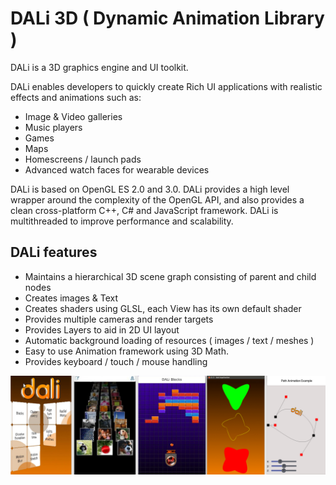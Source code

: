
# DALi 3D ( Dynamic Animation Library )

DALi is a 3D graphics engine and UI toolkit.

DALi enables developers to quickly create Rich UI applications with realistic effects and animations such as:

 + Image & Video galleries
 + Music players
 + Games
 + Maps
 + Homescreens / launch pads
 + Advanced watch faces for wearable devices

DALi is based on OpenGL ES 2.0 and 3.0. DALi provides a high level wrapper around the complexity of
the OpenGL API, and also provides a clean cross-platform C++, C# and JavaScript framework. DALi is
multithreaded to improve performance and scalability.

## DALi features
 + Maintains a hierarchical 3D scene graph consisting of parent and child nodes
 + Creates images & Text
 + Creates shaders using GLSL, each View has its own default shader
 + Provides multiple cameras and render targets
 + Provides Layers to aid in 2D UI layout
 + Automatic background loading of resources ( images / text / meshes )
 + Easy to use Animation framework using 3D Math.
 + Provides keyboard / touch / mouse handling
 
 
![ ](screen-shot.png)

